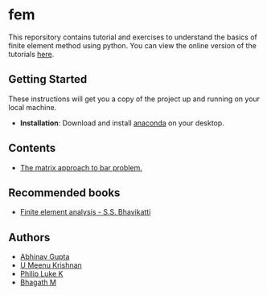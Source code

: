 # fem
This reporsitory contains tutorial and exercises to understand the basics of finite element method using python. You can view the online version of the tutorials [here](https://nbviewer.jupyter.org/github/iitrabhi/fem/blob/main/README.ipynb).

## Getting Started

These instructions will get you a copy of the project up and running on your local machine. 

- **Installation**: Download and install [anaconda](https://www.anaconda.com/products/individual) on your desktop.

## Contents 

- [The matrix approach to bar problem.](https://nbviewer.jupyter.org/github/iitrabhi/fem/blob/main/tutorials/1.matrix_approach_bar_problem.ipynb)

## Recommended books

- [Finite element analysis - S.S. Bhavikatti](https://www.google.co.in/books/edition/Finite_Element_Analysis/YzecxxuNJPwC?hl=en&gbpv=1&dq=bhavikatti+finite+element+method&printsec=frontcover)

## Authors

- [Abhinav Gupta](iitrabhi.github.io)
- [U Meenu Krishnan](https://github.com/umeenukrishnan)
- [Philip Luke K](https://github.com/philiplukek)
- [Bhagath M](https://github.com/bhagath555)